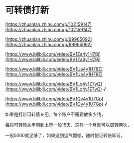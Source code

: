 # 可转债打新

[https://zhuanlan.zhihu.com/p/102159147](https://zhuanlan.zhihu.com/p/102159147)

[https://zhuanlan.zhihu.com/p/99965092](https://zhuanlan.zhihu.com/p/99965092)

[https://www.bilibili.com/video/BV1Za4y1H7Bj](https://www.bilibili.com/video/BV1Za4y1H7Bj)

[https://www.bilibili.com/video/BV1Ua4y1H78Z](https://www.bilibili.com/video/BV1Ua4y1H78Z)

[https://www.bilibili.com/video/BV1Lo4y1Z7yQ](https://www.bilibili.com/video/BV1Lo4y1Z7yQ)  √

[https://www.bilibili.com/video/BV1Qy4y1U7Gp](https://www.bilibili.com/video/BV1Qy4y1U7Gp)  √

如果是打新可转债专用，每个账户不需要放多少钱，

每只可转债从申购到上市一般15天，这样一个月就可以周转两次，

一般5000就足够了，如果遇到运气爆棚，随时银证转账即可。
